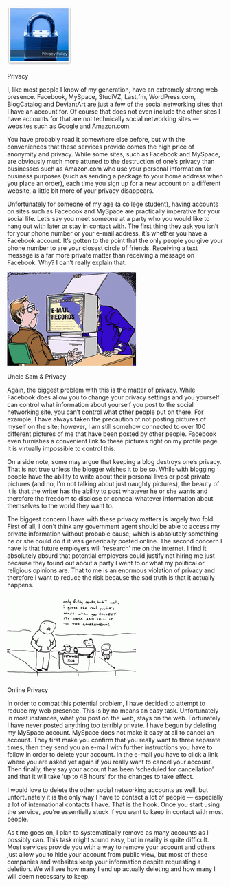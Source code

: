 [![Privacy](privacy.jpg "Privacy")](http://blog.alexseifert.com/2009/03/25/privacy-and-the-web/privacy/)

Privacy

I, like most people I know of my generation, have an extremely strong web presence. Facebook, MySpace, StudiVZ, Last.fm, WordPress.com, BlogCatalog and DeviantArt are just a few of the social networking sites that I have an account for. Of course that does not even include the other sites I have accounts for that are not technically social networking sites — websites such as Google and Amazon.com.

You have probably read it somewhere else before, but with the conveniences that these services provide comes the high price of anonymity and privacy. While some sites, such as Facebook and MySpace, are obviously much more attuned to the destruction of one’s privacy than businesses such as Amazon.com who use your personal information for business purposes (such as sending a package to your home address when you place an order), each time you sign up for a new account on a different website, a little bit more of your privacy disappears.

Unfortunately for someone of my age (a college student), having accounts on sites such as Facebook and MySpace are practically imperative for your social life. Let’s say you meet someone at a party who you would like to hang out with later or stay in contact with. The first thing they ask you isn’t for your phone number or your e-mail address, it’s whether you have a Facebook account. It’s gotten to the point that the only people you give your phone number to are your closest circle of friends. Receiving a text message is a far more private matter than receiving a message on Facebook. Why? I can’t really explain that.

[![Uncle Sam & Privacy](qqxsge-mail-privacy.gif "Uncle Sam & Privacy")](http://blog.alexseifert.com/2009/03/25/privacy-and-the-web/qqxsge-mail-privacy/)

Uncle Sam & Privacy

Again, the biggest problem with this is the matter of privacy. While Facebook does allow you to change your privacy settings and you yourself can control what information about yourself you post to the social networking site, you can’t control what other people put on there. For example, I have always taken the precaution of not posting pictures of myself on the site; however, I am still somehow connected to over 100 different pictures of me that have been posted by other people. Facebook even furnishes a convenient link to these pictures right on my profile page. It is virtually impossible to control this.

On a side note, some may argue that keeping a blog destroys one’s privacy. That is not true unless the blogger wishes it to be so. While with blogging people have the ability to write about their personal lives or post private pictures (and no, I’m not talking about just naughty pictures), the beauty of it is that the writer has the ability to post whatever he or she wants and therefore the freedom to disclose or conceal whatever information about themselves to the world they want to.

The biggest concern I have with these privacy matters is largely two fold. First of all, I don’t think any government agent should be able to access my private information without probable cause, which is absolutely something he or she could do if it was generically posted online. The second concern I have is that future employers will ‘research’ me on the internet. I find it absolutely absurd that potential employers could justify not hiring me just because they found out about a party I went to or what my political or religious opinions are. That to me is an enormous violation of privacy and therefore I want to reduce the risk because the sad truth is that it actually happens.

[![Online Privacy](online-privacy-advocate.gif "Online Privacy")](http://blog.alexseifert.com/2009/03/25/privacy-and-the-web/online-privacy-advocate/)

Online Privacy

In order to combat this potential problem, I have decided to attempt to reduce my web presence. This is by no means an easy task. Unfortunately in most instances, what you post on the web, stays on the web. Fortunately I have never posted anything too terribly private. I have begun by deleting my MySpace account. MySpace does not make it easy at all to cancel an account. They first make you confirm that you really want to three separate times, then they send you an e-mail with further instructions you have to follow in order to delete your account. In the e-mail you have to click a link where you are asked yet again if you really want to cancel your account. Then finally, they say your account has been ‘scheduled for cancellation’ and that it will take ‘up to 48 hours’ for the changes to take effect.

I would love to delete the other social networking accounts as well, but unfortunately it is the only way I have to contact a lot of people — especially a lot of international contacts I have. That is the hook. Once you start using the service, you’re essentially stuck if you want to keep in contact with most people.

As time goes on, I plan to systematically remove as many accounts as I possibly can. This task might sound easy, but in reality is quite difficult. Most services provide you with a way to remove your account and others just allow you to hide your account from public view, but most of these companies and websites keep your information despite requesting a deletion. We will see how many I end up actually deleting and how many I will deem necessary to keep.